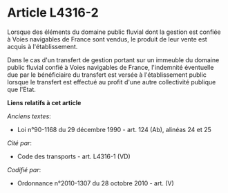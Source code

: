 # Article L4316-2

Lorsque des éléments du domaine public fluvial dont la gestion est confiée à Voies navigables de France sont vendus, le
produit de leur vente est acquis à l'établissement.

Dans le cas d'un transfert de gestion portant sur un immeuble du domaine public fluvial confié à Voies navigables de France,
l'indemnité éventuelle due par le bénéficiaire du transfert est versée à l'établissement public lorsque le transfert est
effectué au profit d'une autre collectivité publique que l'Etat.

**Liens relatifs à cet article**

_Anciens textes_:

  - Loi n°90-1168 du 29 décembre 1990 - art. 124 (Ab), alinéas 24 et 25

_Cité par_:

  - Code des transports - art. L4316-1 (VD)

_Codifié par_:

  - Ordonnance n°2010-1307 du 28 octobre 2010 - art. (V)
